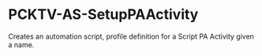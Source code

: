# PCKTV-AS-SetupPAActivity
Creates an automation script, profile definition for a Script PA Activity given a name.
